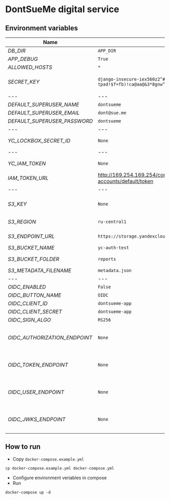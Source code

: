 # DontSueMe digital service


## Environment variables
Name | Default | Description
--- | --- | ---
*DB_DIR* | `APP_DIR` | Folder to hold `db.sqlite3` file
*APP_DEBUG* | `True` | True\False - Django Debug mode
*ALLOWED_HOSTS* | `*` | Django allowed hosts, splitted by `,`
*SECRET_KEY* | `django-insecure-iex560z2^#h18ea%w&ev3-tpad!$f=fb)!ca@aa@&3*8gnw^2d` | Django secret token for csfr. You can generate using <https://djecrety.ir/>
--- | --- | ---
*DEFAULT_SUPERUSER_NAME* | `dontsueme` | Default superuser
*DEFAULT_SUPERUSER_EMAIL* | `dont@sue.me` | Default superuser email
*DEFAULT_SUPERUSER_PASSWORD* | `dontsueme` | Default superuser password
--- | --- | ---
*YC_LOCKBOX_SECRET_ID* | `None` | Yandex Lockbox secret id to get S3 static key
--- | --- | ---
*YC_IAM_TOKEN* | `None` | IAM token, by default is claimed from metadata
*IAM_TOKEN_URL* | <http://169.254.169.254/computeMetadata/v1/instance/service-accounts/default/token> | Metadata service url to claim IAM token
--- | --- | ---
*S3_KEY* | `None` | format `ACCESS_KEY:SECRET_KEY`. By default should be claimed from Lockbox
*S3_REGION* | `ru-central1` | S3-region. Not to be changed for Yandex Object Storage
*S3_ENDPOINT_URL* | `https://storage.yandexcloud.net` | S3-endpoint. Not to be changed for Yandex Object Storage
*S3_BUCKET_NAME* | `yc-auth-test` | S3 bucket name
*S3_BUCKET_FOLDER* | `reports` | S3-"folder" name. Prefix for object key
*S3_METADATA_FILENAME* | `metadata.json` | S3-file name to save app metadata
--- | --- | ---
*OIDC_ENABLED* | `False` | OIDC login enabled
*OIDC_BUTTON_NAME* | `OIDC` | OIDC button display name
*OIDC_CLIENT_ID* | `dontsueme-app` | OIDC client id
*OIDC_CLIENT_SECRET* | `dontsueme-app` | OIDC client secret
*OIDC_SIGN_ALGO* | `RS256` | OIDC realm sign algorithm
*OIDC_AUTHORIZATION_ENDPOINT* | `None` | GET from <https://{keycloakhost}:{keycloakport}/realms/{realm}/.well-known/openid-configuration> by field `authorization_endpoint`
*OIDC_TOKEN_ENDPOINT* | `None` | GET from <https://{keycloakhost}:{keycloakport}/realms/{realm}/.well-known/openid-configuration> by field `token_endpoint`
*OIDC_USER_ENDPOINT* | `None` | GET from <https://{keycloakhost}:{keycloakport}/realms/{realm}/.well-known/openid-configuration> by field `userinfo_endpoint`
*OIDC_JWKS_ENDPOINT* | `None` | GET from <https://{keycloakhost}:{keycloakport}/realms/{realm}/.well-known/openid-configuration> by field `jwks_uri`
## How to run

- Copy `docker-compose.example.yml`
```
cp docker-compose.example.yml docker-compose.yml
```
- Configure environment veriables in compose
- Run
```
docker-compose up -d
```
